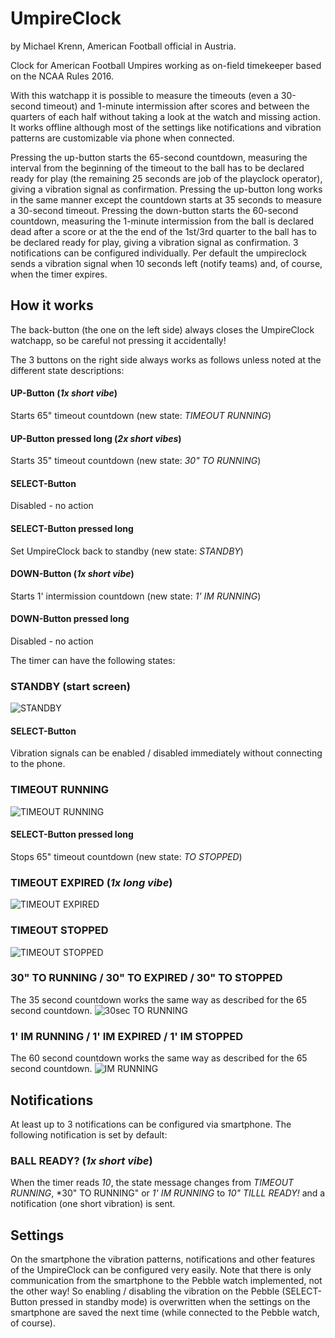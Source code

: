 # UmpireClock
by Michael Krenn, American Football official in Austria.

Clock for American Football Umpires working as on-field timekeeper based on the NCAA Rules 2016.

With this watchapp it is possible to measure the timeouts (even a 30-second timeout) and 1-minute intermission after scores and between the quarters of each half without taking a look at the watch and missing action. It works offline although most of the settings like notifications and vibration patterns are customizable via phone when connected.

Pressing the up-button starts the 65-second countdown, measuring the interval from the beginning of the timeout to the ball has to be declared ready for play (the remaining 25 seconds are job of the playclock operator), giving a vibration signal as confirmation.
Pressing the up-button long works in the same manner except the countdown starts at 35 seconds to measure a 30-second timeout.
Pressing the down-button starts the 60-second countdown, measuring the 1-minute intermission from the ball is declared dead after a score or at the the end of the 1st/3rd quarter to the ball has to be declared ready for play, giving a vibration signal as confirmation. 
3 notifications can be configured individually. Per default the umpireclock sends a vibration signal when 10 seconds left (notify teams) and, of course, when the timer expires.

## How it works
The back-button (the one on the left side) always closes the UmpireClock watchapp, so be careful not pressing it accidentally!

The 3 buttons on the right side always works as follows unless noted at the different state descriptions:

#### UP-Button (*1x short vibe*)
Starts 65" timeout countdown (new state: *TIMEOUT RUNNING*)
#### UP-Button pressed long (*2x short vibes*)
Starts 35" timeout countdown (new state: *30" TO RUNNING*)
#### SELECT-Button
Disabled - no action
#### SELECT-Button pressed long
Set UmpireClock back to standby (new state: *STANDBY*)
#### DOWN-Button (*1x short vibe*)
Starts 1' intermission countdown (new state: *1' IM RUNNING*)
#### DOWN-Button pressed long
Disabled - no action

The timer can have the following states:

### STANDBY (start screen)
![STANDBY](doc/standby.png "STANDBY")
#### SELECT-Button
Vibration signals can be enabled / disabled immediately without connecting to the phone.

### TIMEOUT RUNNING
![TIMEOUT RUNNING](doc/TO_running.png "TIMEOUT RUNNING")
#### SELECT-Button pressed long
Stops 65" timeout countdown (new state: *TO STOPPED*)

### TIMEOUT EXPIRED (*1x long vibe*)
![TIMEOUT EXPIRED](doc/TO_expired.png "TIMEOUT EXPIRED")

### TIMEOUT STOPPED
![TIMEOUT STOPPED](doc/TO_stopped.png "TIMEOUT STOPPED")

### 30" TO RUNNING / 30" TO EXPIRED / 30" TO STOPPED
The 35 second countdown works the same way as described for the 65 second countdown.
![30sec TO RUNNING](doc/TOshort_running.png "30sec TO RUNNING")

### 1' IM RUNNING / 1' IM EXPIRED / 1' IM STOPPED
The 60 second countdown works the same way as described for the 65 second countdown.
![IM RUNNING](doc/IM_running.png "IM RUNNING")

## Notifications
At least up to 3 notifications can be configured via smartphone. The following notification is set by default:

### BALL READY? (*1x short vibe*)
When the timer reads *10*, the state message changes from *TIMEOUT RUNNING*, *30" TO RUNNING" or *1' IM RUNNING* to *10" TILLL READY!* and a notification (one short vibration) is sent.

## Settings
On the smartphone the vibration patterns, notifications and other features of the UmpireClock can be configured very easily. Note that there is only communication from the smartphone to the Pebble watch implemented, not the other way! So enabling / disabling the vibration on the Pebble (SELECT-Button pressed in standby mode) is overwritten when the settings on the smartphone are saved the next time (while connected to the Pebble watch, of course).
